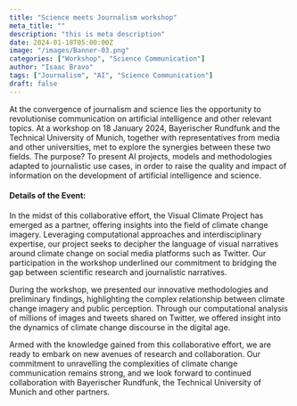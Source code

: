 ```yaml
---
title: "Science meets Journalism workshop"
meta_title: ""
description: "this is meta description"
date: 2024-01-18T05:00:00Z
image: "/images/Banner-03.png"
categories: ["Workshop", "Science Communication"]
author: "Isaac Bravo"
tags: ["Journalism", "AI", "Science Communication"]
draft: false
---
```


At the convergence of journalism and science lies the opportunity to revolutionise communication on artificial intelligence and other relevant topics. At a workshop on 18 January 2024, Bayerischer Rundfunk and the Technical University of Munich, together with representatives from media and other universities, met to explore the synergies between these two fields. The purpose? To present AI projects, models and methodologies adapted to journalistic use cases, in order to raise the quality and impact of information on the development of artificial intelligence and science.

#### Details of the Event:
In the midst of this collaborative effort, the Visual Climate Project has emerged as a partner, offering insights into the field of climate change imagery. Leveraging computational approaches and interdisciplinary expertise, our project seeks to decipher the language of visual narratives around climate change on social media platforms such as Twitter. Our participation in the workshop underlined our commitment to bridging the gap between scientific research and journalistic narratives.

During the workshop, we presented our innovative methodologies and preliminary findings, highlighting the complex relationship between climate change imagery and public perception. Through our computational analysis of millions of images and tweets shared on Twitter, we offered insight into the dynamics of climate change discourse in the digital age.

Armed with the knowledge gained from this collaborative effort, we are ready to embark on new avenues of research and collaboration. Our commitment to unravelling the complexities of climate change communication remains strong, and we look forward to continued collaboration with Bayerischer Rundfunk, the Technical University of Munich and other partners.